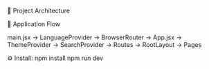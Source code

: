 📂 Project Architecture

🔄 Application Flow

main.jsx → LanguageProvider → BrowserRouter → App.jsx → ThemeProvider → SearchProvider → Routes → RootLayout → Pages

⚙ Install: npm install
npm run dev